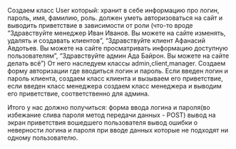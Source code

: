 Создаем класс User который:
хранит в себе информацию про логин, пароль, имя, фамилию, роль.
 должен уметь авторизоваться на сайт и выводить приветствие в зависимости от роли (что-то вроде “Здравствуйте менеджер Иван Иванов. Вы можете на сайте изменять, удалять и создавать клиентов”,
“Здравствуйте клиент Афанасий Авдотьев. Вы можете на сайте просматривать информацию доступную пользователям”,
“Здравствуйте админ Ада Байрон. Вы можете на сайте делать всё”)
От него наследуем классы admin,client,manager. 
Создаем форму авторизации где вводиться логин и пароль. Если введен логин и пароль клиента, создаем класс клиента и вызываем его приветствие, если введен класс менеджера создаем класс менеджера и выводим его приветствие, соответственно для админа. 

Итого у нас должно получиться: 
форма ввода логина и пароля(во избежание слива пароля метод передачи данных - POST)
вывод на экран приветствия вошедшего пользователя
вывод ошибки о неверности логина и пароля при вводе данных которые не подходят ни одному пользователю.
